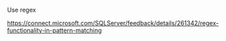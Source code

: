 Use regex


https://connect.microsoft.com/SQLServer/feedback/details/261342/regex-functionality-in-pattern-matching